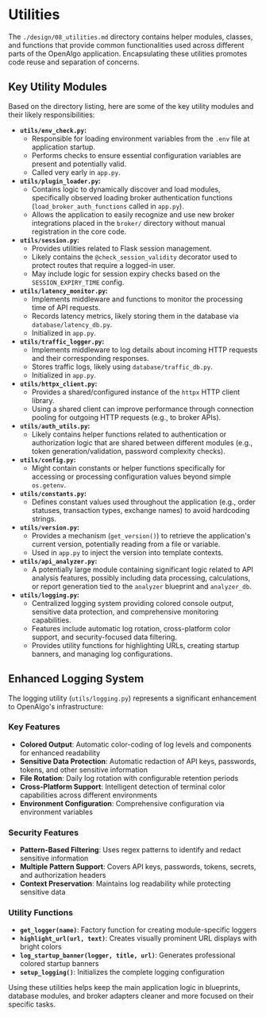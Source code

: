 # Utilities

The `./design/08_utilities.md` directory contains helper modules, classes, and functions that provide common functionalities used across different parts of the OpenAlgo application. Encapsulating these utilities promotes code reuse and separation of concerns.

## Key Utility Modules

Based on the directory listing, here are some of the key utility modules and their likely responsibilities:

*   **`utils/env_check.py`:**
    *   Responsible for loading environment variables from the `.env` file at application startup.
    *   Performs checks to ensure essential configuration variables are present and potentially valid.
    *   Called very early in `app.py`.
*   **`utils/plugin_loader.py`:**
    *   Contains logic to dynamically discover and load modules, specifically observed loading broker authentication functions (`load_broker_auth_functions` called in `app.py`).
    *   Allows the application to easily recognize and use new broker integrations placed in the `broker/` directory without manual registration in the core code.
*   **`utils/session.py`:**
    *   Provides utilities related to Flask session management.
    *   Likely contains the `@check_session_validity` decorator used to protect routes that require a logged-in user.
    *   May include logic for session expiry checks based on the `SESSION_EXPIRY_TIME` config.
*   **`utils/latency_monitor.py`:**
    *   Implements middleware and functions to monitor the processing time of API requests.
    *   Records latency metrics, likely storing them in the database via `database/latency_db.py`.
    *   Initialized in `app.py`.
*   **`utils/traffic_logger.py`:**
    *   Implements middleware to log details about incoming HTTP requests and their corresponding responses.
    *   Stores traffic logs, likely using `database/traffic_db.py`.
    *   Initialized in `app.py`.
*   **`utils/httpx_client.py`:**
    *   Provides a shared/configured instance of the `httpx` HTTP client library.
    *   Using a shared client can improve performance through connection pooling for outgoing HTTP requests (e.g., to broker APIs).
*   **`utils/auth_utils.py`:**
    *   Likely contains helper functions related to authentication or authorization logic that are shared between different modules (e.g., token generation/validation, password complexity checks).
*   **`utils/config.py`:**
    *   Might contain constants or helper functions specifically for accessing or processing configuration values beyond simple `os.getenv`.
*   **`utils/constants.py`:**
    *   Defines constant values used throughout the application (e.g., order statuses, transaction types, exchange names) to avoid hardcoding strings.
*   **`utils/version.py`:**
    *   Provides a mechanism (`get_version()`) to retrieve the application's current version, potentially reading from a file or variable.
    *   Used in `app.py` to inject the version into template contexts.
*   **`utils/api_analyzer.py`:**
    *   A potentially large module containing significant logic related to API analysis features, possibly including data processing, calculations, or report generation tied to the `analyzer` blueprint and `analyzer_db`.
*   **`utils/logging.py`:**
    *   Centralized logging system providing colored console output, sensitive data protection, and comprehensive monitoring capabilities.
    *   Features include automatic log rotation, cross-platform color support, and security-focused data filtering.
    *   Provides utility functions for highlighting URLs, creating startup banners, and managing log configurations.

## Enhanced Logging System

The logging utility (`utils/logging.py`) represents a significant enhancement to OpenAlgo's infrastructure:

### Key Features
*   **Colored Output**: Automatic color-coding of log levels and components for enhanced readability
*   **Sensitive Data Protection**: Automatic redaction of API keys, passwords, tokens, and other sensitive information
*   **File Rotation**: Daily log rotation with configurable retention periods
*   **Cross-Platform Support**: Intelligent detection of terminal color capabilities across different environments
*   **Environment Configuration**: Comprehensive configuration via environment variables

### Security Features
*   **Pattern-Based Filtering**: Uses regex patterns to identify and redact sensitive information
*   **Multiple Pattern Support**: Covers API keys, passwords, tokens, secrets, and authorization headers
*   **Context Preservation**: Maintains log readability while protecting sensitive data

### Utility Functions
*   **`get_logger(name)`**: Factory function for creating module-specific loggers
*   **`highlight_url(url, text)`**: Creates visually prominent URL displays with bright colors
*   **`log_startup_banner(logger, title, url)`**: Generates professional colored startup banners
*   **`setup_logging()`**: Initializes the complete logging configuration

Using these utilities helps keep the main application logic in blueprints, database modules, and broker adapters cleaner and more focused on their specific tasks.
